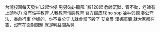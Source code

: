 台灣校園每天發生1.2起性侵
男男6成-聽障
1校128起
教師沉默，管不動，老師有上頭壓力
沒有性平教育
人我教育情感教育
官方踢皮球
no sop
袖手旁觀
奉公守法、奉命行事
他媽的，你不奉公守法就會當下殺了
艾希曼
漢娜鄂蘭
就大家都在龜，沒有在面對問題
就是利益關系啊